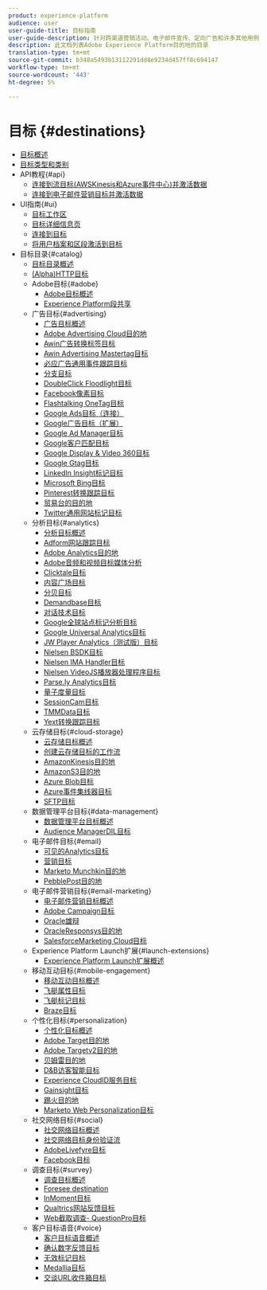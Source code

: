 ```yaml
---
product: experience-platform
audience: user
user-guide-title: 目标指南
user-guide-description: 针对跨渠道营销活动、电子邮件宣传、定向广告和许多其他用例，激活您的已知和未知数据。
description: 此文档列表Adobe Experience Platform目的地的目录
translation-type: tm+mt
source-git-commit: b348a5493b13112291dd8e9234d457ff8c694147
workflow-type: tm+mt
source-wordcount: '443'
ht-degree: 5%

---
```



# 目标 {#destinations}

* [目标概述](./home.md)
* [目标类型和类别](./destination-types.md)
* API教程{#api}
   * [连接到流目标(AWSKinesis和Azure事件中心)并激活数据](./api/streaming-destinations.md)
   * [连接到电子邮件营销目标并激活数据](./api/email-marketing.md)
* UI指南{#ui}
   * [目标工作区](./ui/destinations-workspace.md)
   * [目标详细信息页](./ui/destination-details-page.md)
   * [连接到目标](./ui/connect-destination.md)
   * [将用户档案和区段激活到目标](./ui/activate-destinations.md)
* 目标目录{#catalog}
   * [目标目录概述](./catalog/overview.md)
   * [ (Alpha)HTTP目标](./catalog/http-destination.md)
   * Adobe目标{#adobe}
      * [Adobe目标概述](./catalog/adobe/overview.md)
      * [Experience Platform段共享](https://experienceleague.adobe.com/docs/audience-manager/user-guide/implementation-integration-guides/integration-experience-platform/aam-aep-audience-sharing.html)
   * 广告目标{#advertising}
      * [广告目标概述](./catalog/advertising/overview.md)
      * [Adobe Advertising Cloud目的地](./catalog/advertising/adobe-advertising-cloud.md)
      * [Awin广告转换标签目标](./catalog/advertising/awin-conversiontag.md)
      * [Awin Advertising Mastertag目标](./catalog/advertising/awin-mastertag.md)
      * [必应广告通用事件跟踪目标](./catalog/advertising/bing-ads.md)
      * [分支目标](./catalog/advertising/branch.md)
      * [DoubleClick Floodlight目标](./catalog/advertising/doubleclick-floodlight.md)
      * [Facebook像素目标](./catalog/advertising/facebook-pixel.md)
      * [Flashtalking OneTag目标](./catalog/advertising/flashtalking.md)
      * [Google Ads目标（连接）](./catalog/advertising/google-ads-destination.md)
      * [Google广告目标（扩展）](./catalog/advertising/google-ads-extension.md)
      * [Google Ad Manager目标](./catalog/advertising/google-ad-manager.md)
      * [Google客户匹配目标](./catalog/advertising/google-customer-match.md)
      * [Google Display &amp; Video 360目标](./catalog/advertising/google-dv360.md)
      * [Google Gtag目标](./catalog/advertising/gtag-advertising.md)
      * [LinkedIn Insight标记目标](./catalog/advertising/linkedin.md)
      * [Microsoft Bing目标](./catalog/advertising/bing.md)
      * [Pinterest转换跟踪目标](./catalog/advertising/pinterest.md)
      * [贸易台的目的地](./catalog/advertising/tradedesk.md)
      * [Twitter通用网站标记目标](./catalog/advertising/twitter-uwt.md)
   * 分析目标{#analytics}
      * [分析目标概述](./catalog/analytics/overview.md)
      * [Adform网站跟踪目标](./catalog/analytics/adform.md)
      * [Adobe Analytics目的地](./catalog/analytics/adobe-analytics.md)
      * [Adobe音频和视频目标媒体分析](./catalog/analytics/adobe-video-analytics.md)
      * [Clicktale目标](./catalog/analytics/clicktale.md)
      * [内容广场目标](./catalog/analytics/contentsquare.md)
      * [分贝目标](./catalog/analytics/decibel.md)
      * [Demandbase目标](./catalog/analytics/demandbase.md)
      * [对话技术目标](./catalog/analytics/dialogtech.md)
      * [Google全球站点标记分析目标](./catalog/analytics/gtag-analytics.md)
      * [Google Universal Analytics目标](./catalog/analytics/google-universal-analytics.md)
      * [JW Player Analytics（测试版）目标](./catalog/analytics/jw-player-analytics.md)
      * [Nielsen BSDK目标](./catalog/analytics/nielsen-bsdk.md)
      * [Nielsen IMA Handler目标](./catalog/analytics/nielsen-ima.md)
      * [Nielsen VideoJS播放器处理程序目标](./catalog/analytics/nielsen-videojs.md)
      * [Parse.ly Analytics目标](./catalog/analytics/parsely.md)
      * [量子度量目标](./catalog/analytics/quantum-metric.md)
      * [SessionCam目标](./catalog/analytics/sessioncam.md)
      * [TMMData目标](./catalog/analytics/tmmdata.md)
      * [Yext转换跟踪目标](./catalog/analytics/yext.md)
   * 云存储目标{#cloud-storage}
      * [云存储目标概述](./catalog/cloud-storage/overview.md)
      * [创建云存储目标的工作流](./catalog/cloud-storage/workflow.md)
      * [AmazonKinesis目的地](./catalog/cloud-storage/amazon-kinesis.md)
      * [AmazonS3目的地](./catalog/cloud-storage/amazon-s3.md)
      * [Azure Blob目标](./catalog/cloud-storage/azure-blob.md)
      * [Azure事件集线器目标](./catalog/cloud-storage/azure-event-hubs.md)
      * [SFTP目标](./catalog/cloud-storage/sftp.md)
   * 数据管理平台目标{#data-management}
      * [数据管理平台目标概述](./catalog/data-management/overview.md)
      * [Audience ManagerDIL目标](./catalog/data-management/aam-dil-extension.md)
   * 电子邮件目标{#email}
      * [可见的Analytics目标](./catalog/email/bizible.md)
      * [营销目标](./catalog/email/marketo.md)
      * [Marketo Munchkin目的地](./catalog/email/marketo-munchkin.md)
      * [PebblePost目的地](./catalog/email/pebblepost.md)
   * 电子邮件营销目标{#email-marketing}
      * [电子邮件营销目标概述](./catalog/email-marketing/overview.md)
      * [Adobe Campaign目标](./catalog/email-marketing/adobe-campaign.md)
      * [Oracle雄辩](./catalog/email-marketing/oracle-eloqua.md)
      * [OracleResponsys目的地](./catalog/email-marketing/oracle-responsys.md)
      * [SalesforceMarketing Cloud目标](./catalog/email-marketing/salesforce-marketing-cloud.md)
   * Experience Platform Launch扩展{#launch-extensions}
      * [Experience Platform Launch扩展概述](./catalog/launch-extensions/overview.md)
   * 移动互动目标{#mobile-engagement}
      * [移动互动目标概述](./catalog/mobile-engagement/overview.md)
      * [飞艇属性目标](./catalog/mobile-engagement/airship-attributes.md)
      * [飞艇标记目标](./catalog/mobile-engagement/airship-tags.md)
      * [Braze目标](./catalog/mobile-engagement/braze.md)
   * 个性化目标{#personalization}
      * [个性化目标概述](./catalog/personalization/overview.md)
      * [Adobe Target目的地](./catalog/personalization/adobe-target.md)
      * [Adobe Targetv2目的地](./catalog/personalization/adobe-target-v2.md)
      * [贝姆雷目的地](./catalog/personalization/beemray.md)
      * [D&amp;B访客智能目标](./catalog/personalization/dnb.md)
      * [Experience CloudID服务目标](./catalog/personalization/adobe-ecid.md)
      * [Gainsight目标](./catalog/personalization/gainsight.md)
      * [踢火目的地](./catalog/personalization/kickfire.md)
      * [Marketo Web Personalization目标](./catalog/personalization/marketo-web-personalization.md)
   * 社交网络目标{#social}
      * [社交网络目标概述](./catalog/social/overview.md)
      * [社交网络目标身份验证流](./catalog/social/workflow.md)
      * [AdobeLivefyre目标](./catalog/social/adobe-livefyre.md)
      * [Facebook目标](./catalog/social/facebook.md)
   * 调查目标{#survey}
      * [调查目标概述](./catalog/survey/overview.md)
      * [Foresee destination](./catalog/survey/foresee.md)
      * [InMoment目标](./catalog/survey/inmoment.md)
      * [Qualtrics网站反馈目标](./catalog/survey/qualtrics.md)
      * [Web截取调查- QuestionPro目标](./catalog/survey/web-intercept-surveys.md)
   * 客户目标语音{#voice}
      * [客户目标语音概述](./catalog/voice/overview.md)
      * [确认数字反馈目标](./catalog/voice/confirmit-digital-feedback.md)
      * [无效标记目标](./catalog/voice/invoca.md)
      * [Medallia目标](./catalog/voice/medallia.md)
      * [交谈URL收件箱目标](./catalog/voice/talkurl.md)